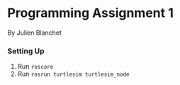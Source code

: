 
# Programming Assignment 1
By Julien Blanchet


### Setting Up
1. Run `roscore`
1. Run `rosrun turtlesim turtlesim_node`